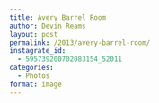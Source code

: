 ```yaml
---
title: Avery Barrel Room
author: Devin Reams
layout: post
permalink: /2013/avery-barrel-room/
instagrate_id:
  - 595739200702083154_52011
categories:
  - Photos
format: image
---
```

<!-- This post is created by Instagrate to WordPress, a WordPress Plugin by polevaultweb.com - http://www.polevaultweb.com/plugins/instagrate-to-wordpress/ -->